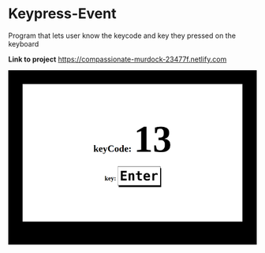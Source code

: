 # Keypress-Event
Program that lets user know the keycode and key they pressed on the keyboard

**Link to project** https://compassionate-murdock-23477f.netlify.com

![alt-tag](keypress.png)
